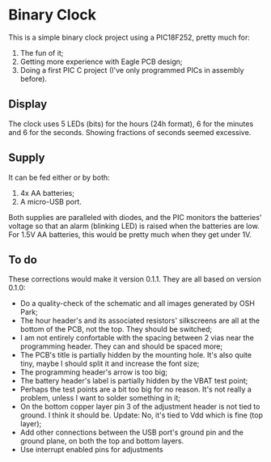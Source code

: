 # Binary Clock

This is a simple binary clock project using a PIC18F252, pretty much for:

1. The fun of it;
2. Getting more experience with Eagle PCB design;
3. Doing a first PIC C project (I've only programmed PICs in assembly before).

## Display

The clock uses 5 LEDs (bits) for the hours (24h format), 6 for the minutes and 6 for the seconds. Showing fractions of seconds seemed excessive.

## Supply

It can be fed either or by both:

1. 4x AA batteries;
2. A micro-USB port.

Both supplies are paralleled with diodes, and the PIC monitors the batteries' voltage so that an alarm (blinking LED) is raised when the batteries are low. For 1.5V AA batteries, this would be pretty much when they get under 1V.

## To do

These corrections would make it version 0.1.1. They are all based on version 0.1.0:

- Do a quality-check of the schematic and all images generated by OSH Park;
- The hour header's and its associated resistors' silkscreens are all at the bottom of the PCB, not the top. They should be switched;
- I am not entirely confortable with the spacing between 2 vias near the programming header. They can and should be spaced more;
- The PCB's title is partially hidden by the mounting hole. It's also quite tiny, maybe I should split it and increase the font size;
- The programming header's arrow is too big;
- The battery header's label is partially hidden by the VBAT test point;
- Perhaps the test points are a bit too big for no reason. It's not really a problem, unless I want to solder something in it;
- On the bottom copper layer pin 3 of the adjustment header is not tied to ground. I think it should be. Update: No, it's tied to Vdd which is fine (top layer);
- Add other connections between the USB port's ground pin and the ground plane, on both the top and bottom layers.
- Use interrupt enabled pins for adjustments
